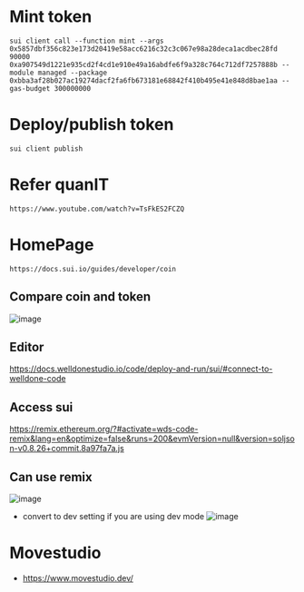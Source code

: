 # Mint token
```
sui client call --function mint --args 0x5857dbf356c823e173d20419e58acc6216c32c3c067e98a28deca1acdbec28fd 90000 0xa907549d1221e935cd2f4cd1e910e49a16abdfe6f9a328c764c712df7257888b --module managed --package 0xbba3af28b027ac19274dacf2fa6fb673181e68842f410b495e41e848d8bae1aa --gas-budget 300000000
```

# Deploy/publish token
```
sui client publish
```

# Refer quanIT
```
https://www.youtube.com/watch?v=TsFkES2FCZQ
```

# HomePage
```
https://docs.sui.io/guides/developer/coin
```

## Compare coin and token
![image](https://github.com/user-attachments/assets/7ccb50c0-85bf-4c50-add7-90927ceffa1a)

## Editor
https://docs.welldonestudio.io/code/deploy-and-run/sui/#connect-to-welldone-code

## Access sui
https://remix.ethereum.org/?#activate=wds-code-remix&lang=en&optimize=false&runs=200&evmVersion=null&version=soljson-v0.8.26+commit.8a97fa7a.js

## Can use remix
![image](https://github.com/user-attachments/assets/9c0afab5-1b2b-4386-8168-713ac3bbc4d8)

- convert to dev setting if you are using dev mode
![image](https://github.com/user-attachments/assets/57b8d64e-a057-4ae2-8561-0522009dbf76)

# Movestudio
- https://www.movestudio.dev/

